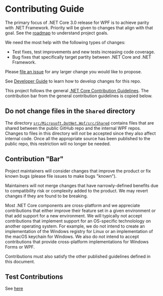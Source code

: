 # Contributing Guide

The primary focus of .NET Core 3.0 release for WPF is to achieve parity with .NET Framework. Priority will be given to changes that align with that goal. See the [roadmap](../roadmap.md) to understand project goals.

We need the most help with the following types of changes:

* Test fixes, test improvements and new tests increasing code coverage.
* Bug fixes that specifically target partity between .NET Core and .NET Framework.

Please [file an issue](https://github.com/dotnet/wpf/issues) for any larger change you would like to propose.

See [Developer Guide](developer-guide.md) to learn how to develop changes for this repo.

This project follows the general [.NET Core Contribution Guidelines](https://github.com/dotnet/coreclr/blob/master/Documentation/project-docs/contributing.md). The contribution bar from the general contribution guidelines is copied below.

## Do not change files in the `Shared` directory

The directory [`src/Microsoft.DotNet.Wpf/src/Shared`](https://github.com/dotnet/wpf/tree/master/src/Microsoft.DotNet.Wpf/src/Shared) contains files that are shared between the public GitHub repo and the internal WPF repos. Changes to files in this directory will *not* be accepted since they also affect internal code. Once all the appropriate source has been published to the public repo, this restriction will no longer be needed.

## Contribution "Bar"

Project maintainers will consider changes that improve the product or fix known bugs (please file issues to make bugs "known").

Maintainers will not merge changes that have narrowly-defined benefits due to compatibility risk or complexity added to the product. We may revert changes if they are found to be breaking.

Most .NET Core components are cross-platform and we appreciate contributions that either improve their feature set in a given environment or that add support for a new environment. We will typically not accept contributions that implement support for an OS-specific technolology on another operating system. For example, we do not intend to create an implementation of the Windows registry for Linux or an implementation of the macOS keychain for Windows. We also do not intend to accept contributions that provide cross-platform implementations for Windows Forms or WPF.

Contributions must also satisfy the other published guidelines defined in this document.

## Test Contributions
See [here](https://github.com/dotnet/coreclr/blob/master/Documentation/Test/readme.md)